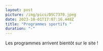 ```yaml
---
layout: post
picture: /img/pics/DSC7370.jpeg
date: 2023-10-01T17:07:16.448Z
title: "Programmes sportifs "
duration: "-"
---
```

Les programmes arrivent bientôt sur le site !